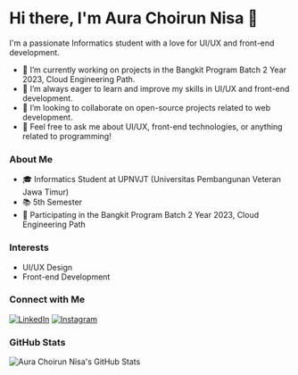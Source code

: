 # Hi there, I'm Aura Choirun Nisa 👋

I'm a passionate Informatics student with a love for UI/UX and front-end development.

- 🔭 I’m currently working on projects in the Bangkit Program Batch 2 Year 2023, Cloud Engineering Path.
- 🌱 I’m always eager to learn and improve my skills in UI/UX and front-end development.
- 👯 I’m looking to collaborate on open-source projects related to web development.
- 💬 Feel free to ask me about UI/UX, front-end technologies, or anything related to programming!

### About Me

- 🎓 Informatics Student at UPNVJT (Universitas Pembangunan Veteran Jawa Timur)
- 📚 5th Semester
- 🌟 Participating in the Bangkit Program Batch 2 Year 2023, Cloud Engineering Path

### Interests

- UI/UX Design
- Front-end Development

### Connect with Me

[![LinkedIn](https://img.shields.io/badge/LinkedIn-AuraChoirunNisa-blue)](https://www.linkedin.com/in/Auraachn26073/)
[![Instagram](https://img.shields.io/badge/Instagram-auraachn._-purple)](https://www.instagram.com/auraachn._/)

### GitHub Stats

![Aura Choirun Nisa's GitHub Stats](https://github-readme-stats.vercel.app/api?username=auraachn&show_icons=true)


<!--
**Auraachn/Auraachn** is a ✨ _special_ ✨ repository because its `README.md` (this file) appears on your GitHub profile.

Here are some ideas to get you started:

- 🔭 I’m currently working on ...
- 🌱 I’m currently learning ...
- 👯 I’m looking to collaborate on ...
- 🤔 I’m looking for help with ...
- 💬 Ask me about ...
- 📫 How to reach me: ...
- 😄 Pronouns: ...
- ⚡ Fun fact: ...
-->
